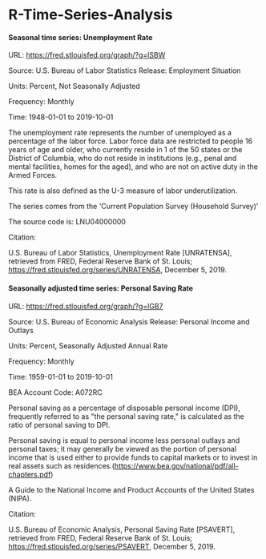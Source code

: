 # R-Time-Series-Analysis

#### Seasonal time series: Unemployment Rate

URL: https://fred.stlouisfed.org/graph/?g=lSBW 

Source: U.S. Bureau of Labor Statistics  Release: Employment Situation  

Units:  Percent, Not Seasonally Adjusted

Frequency:  Monthly

Time: 1948-01-01 to 2019-10-01

The unemployment rate represents the number of unemployed as a percentage of the labor force. Labor force data are restricted to people 16 years of age and older, who currently reside in 1 of the 50 states or the District of Columbia, who do not reside in institutions (e.g., penal and mental facilities, homes for the aged), and who are not on active duty in the Armed Forces.

This rate is also defined as the U-3 measure of labor underutilization.

The series comes from the 'Current Population Survey (Household Survey)'

The source code is: LNU04000000

Citation:

U.S. Bureau of Labor Statistics, Unemployment Rate [UNRATENSA], retrieved from FRED, Federal Reserve Bank of St. Louis; https://fred.stlouisfed.org/series/UNRATENSA, December 5, 2019.


#### Seasonally adjusted time series: Personal Saving Rate

URL: https://fred.stlouisfed.org/graph/?g=lGB7 

Source: U.S. Bureau of Economic Analysis  Release: Personal Income and Outlays  

Units:  Percent, Seasonally Adjusted Annual Rate

Frequency:  Monthly

Time: 1959-01-01 to 2019-10-01

BEA Account Code: A072RC

Personal saving as a percentage of disposable personal income (DPI), frequently referred to as "the personal saving rate," is calculated as the ratio of personal saving to DPI.

Personal saving is equal to personal income less personal outlays and personal taxes; it may generally be viewed as the portion of personal income that is used either to provide funds to capital markets or to invest in real assets such as residences.(https://www.bea.gov/national/pdf/all-chapters.pdf)

A Guide to the National Income and Product Accounts of the United States (NIPA).

Citation:

U.S. Bureau of Economic Analysis, Personal Saving Rate [PSAVERT], retrieved from FRED, Federal Reserve Bank of St. Louis; https://fred.stlouisfed.org/series/PSAVERT, December 5, 2019.
